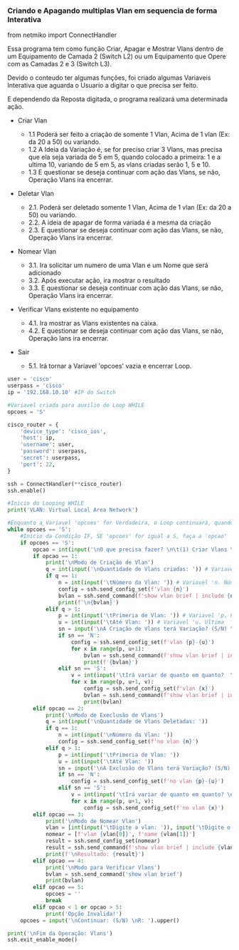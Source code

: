 ### Criando e Apagando multiplas Vlan em sequencia de forma Interativa
from netmiko import ConnectHandler

Essa programa tem como função Criar, Apagar e Mostrar Vlans dentro de um 
Equipamento de Camada 2 (Switch L2) ou um Equipamento que Opere com as 
Camadas 2 e 3 (Switch L3).

Devido o conteudo ter algumas funções, foi criado algumas Variaveis 
Interativa que aguarda o Usuario a digitar o que precisa ser feito.

E dependendo da Reposta digitada, o programa realizará uma determinada ação.

- Criar Vlan

    - 1.1 Poderá ser feito a criação de somente 1 Vlan, Acima de 1 vlan (Ex: da 20 a 50) ou variando.
    - 1.2 A Ideia da Variação é, se for preciso criar 3 Vlans, mas precisa que ela seja variada de 5 em 5, quando colocado a primeira: 1 e a ultima 10, variando de 5 em 5, as vlans criadas serão 1, 5 e 10.
    - 1.3 E questionar se deseja continuar com ação das Vlans, se não, Operação Vlans ira encerrar.

 - Deletar Vlan
    - 2.1. Poderá ser deletado somente 1 Vlan, Acima de 1 vlan (Ex: da 20 a 50) ou variando.
    - 2.2. A ideia de apagar de forma variada é a mesma da criação
    - 2.3. E questionar se deseja continuar com ação das Vlans, se não, Operação Vlans ira encerrar.

- Nomear Vlan
    - 3.1. Ira solicitar um numero de uma Vlan e um Nome que será adicionado
    - 3.2. Após executar ação, ira mostrar o resultado
    - 3.3. E questionar se deseja continuar com ação das Vlans, se não, Operação Vlans ira encerrar.

- Verificar Vlans existente no equipamento
    - 4.1. Ira  mostrar as Vlans existentes na caixa.
    - 4.2. E questionar se deseja continuar com ação das Vlans, se não, Operação lans ira encerrar.

- Sair 
    - 5.1. Irá tornar a Variavel 'opcoes' vazia e encerrar Loop.

```python
user = 'cisco'
userpass = 'cisco'
ip = '192.168.10.10' #IP do Switch

#Variavel criada para auxilio do Loop WHILE
opcoes = 'S'

cisco_router = {
    'device_type': 'cisco_ios',
    'host': ip,
    'username': user,
    'password': userpass,
    'secret': userpass,
    'port': 22,
}

ssh = ConnectHandler(**cisco_router)
ssh.enable()

#Inicio do Looping WHILE
print('VLAN: Virtual Local Area Network')

#Enquanto a Variavel 'opcoes' for Verdadeira, o Loop continuará, quando ela deixar de ser verdadeira, o Loop Encerra.
while opcoes == 'S':
    #Inicio da Condição IF, SE 'opcoes' for igual a S, faça a 'opcao'
    if opcoes == 'S':
        opcao = int(input('\nO que precisa fazer? \n\t(1) Criar Vlans \n\t(2) Deletar Vlans  \n\t(3) Nomear Vlan \n\t(4) Verificar Vlan no Equipamento \n\t(5) Sair\nR: '))
        if opcao == 1:
            print('\nModo de Criação de Vlan')
            q = int(input('\nQuantidade de Vlans criadas: ')) # Variavel 'q. Quantidade
            if q == 1:
                n = int(input('\tNúmero da Vlan: ')) # Variavel 'n. Número
                config = ssh.send_config_set(f'vlan {n}')
                bvlan = ssh.send_command(f'show vlan brief | include {n}') # Variavel 'bvlan. Brief Vlan
                print(f'\n{bvlan}')
            elif q > 1:
                p = int(input('\tPrimeria de Vlan: ')) # Variavel 'p. Primeria
                u = int(input('\tAté Vlan: ')) # Variavel 'u. Ultima
                sn = input('\nA Criação de Vlans terá Variação? (S/N) \n\t(Exemplo (5)5x5 (10)10x10) \nR: ').upper() # Variavel 'sn. Sim e Não
                if sn == 'N':
                    config = ssh.send_config_set(f'vlan {p}-{u}')
                    for x in range(p, u+1):
                        bvlan = ssh.send_command(f'show vlan brief | include {x}')
                        print(f'{bvlan}')
                elif sn == 'S':
                    v = int(input('\tIrá variar de quanto em quanto?  \nR: ')) # Variavel 'v. Variação
                    for x in range(p, u+1, v):
                        config = ssh.send_config_set(f'vlan {x}')
                        bvlan = ssh.send_command(f'show vlan brief | include {x}')
                        print(bvlan)
        elif opcao == 2:
            print('\nModo de Execlusão de Vlans')
            q = int(input('\nQuantidade de Vlans Deletadas: '))
            if q == 1:
                n = int(input('\nNúmero da Vlan: '))
                config = ssh.send_config_set(f'no vlan {n}')
            elif q > 1:
                p = int(input('\tPrimeria de Vlan: '))
                u = int(input('\tAté Vlan: '))
                sn = input('\nA Exclusão de Vlans terá Variação? (S/N) \n\t(Exemplo (5)5x5 (10)10x10) \nR: ').upper()
                if sn == 'N':
                    config = ssh.send_config_set(f'no vlan {p}-{u}')
                elif sn == 'S':
                    v = int(input('\tIrá variar de quanto em quanto? \nR: '))
                    for x in range(p, u+1, v):
                        config = ssh.send_config_set(f'no vlan {x}')
        elif opcao == 3:
            print('\nModo de Nomear Vlan')
            vlan = [int(input('\tDigite a vlan: ')), input('\tDigite o nome: ')]
            nomear = [f'vlan {vlan[0]}', f'name {vlan[1]}']
            result = ssh.send_config_set(nomear)
            result = ssh.send_command(f'show vlan brief | include {vlan[0]}')
            print(f'\nResultado: {result}')
        elif opcao == 4:
            print('\nModo para Verificar Vlans')
            bvlan = ssh.send_command('show vlan brief')
            print(bvlan)
        elif opcao == 5:
            opcoes = ''
            break
        elif opcao < 1 or opcao > 5:
            print('Opção Invalida!')
    opcoes = input('\nContinuar: (S/N) \nR: ').upper()

print('\nFim da Operação: Vlans')
ssh.exit_enable_mode()
```